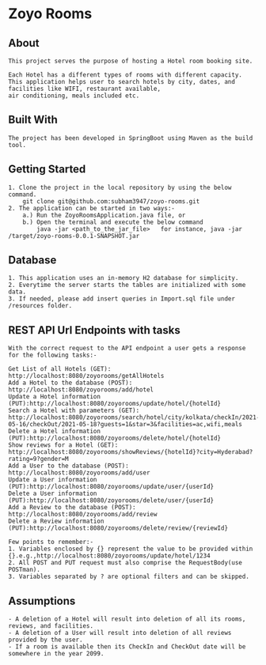 # Zoyo Rooms

## About
    This project serves the purpose of hosting a Hotel room booking site.

    Each Hotel has a different types of rooms with different capacity. 
    This application helps user to search hotels by city, dates, and facilities like WIFI, restaurant available,
    air conditioning, meals included etc.    

## Built With
    The project has been developed in SpringBoot using Maven as the build tool.

## Getting Started
    1. Clone the project in the local repository by using the below command.
        git clone git@github.com:subham3947/zoyo-rooms.git
    2. The application can be started in two ways:-
        a.) Run the ZoyoRoomsApplication.java file, or
        b.) Open the terminal and execute the below command
            java -jar <path_to_the_jar_file>   for instance, java -jar /target/zoyo-rooms-0.0.1-SNAPSHOT.jar 

## Database
    1. This application uses an in-memory H2 database for simplicity.
    2. Everytime the server starts the tables are initialized with some data.
    3. If needed, please add insert queries in Import.sql file under /resources folder.

## REST API Url Endpoints with tasks
    With the correct request to the API endpoint a user gets a response for the following tasks:-
    
    Get List of all Hotels (GET): http://localhost:8080/zoyorooms/getAllHotels
    Add a Hotel to the database (POST): http://localhost:8080/zoyorooms/add/hotel
    Update a Hotel information (PUT):http://localhost:8080/zoyorooms/update/hotel/{hotelId}
    Search a Hotel with parameters (GET): http://localhost:8080/zoyorooms/search/hotel/city/kolkata/checkIn/2021-05-16/checkOut/2021-05-18?guests=1&star=3&facilities=ac,wifi,meals
    Delete a Hotel information (PUT):http://localhost:8080/zoyorooms/delete/hotel/{hotelId}
    Show reviews for a Hotel (GET): http://localhost:8080/zoyorooms/showReviews/{hotelId}?city=Hyderabad?rating=9?gender=M
    Add a User to the database (POST): http://localhost:8080/zoyorooms/add/user
    Update a User information (PUT):http://localhost:8080/zoyorooms/update/user/{userId}
    Delete a User information (PUT):http://localhost:8080/zoyorooms/delete/user/{userId}
    Add a Review to the database (POST): http://localhost:8080/zoyorooms/add/review
    Delete a Review information (PUT):http://localhost:8080/zoyorooms/delete/review/{reviewId}
    
    Few points to remember:-
    1. Variables enclosed by {} represent the value to be provided within {}.e.g.,http://localhost:8080/zoyorooms/update/hotel/1234
    2. All POST and PUT request must also comprise the RequestBody(use POSTman).
    3. Variables separated by ? are optional filters and can be skipped.
    
    
    
    
    
    
## Assumptions
    - A deletion of a Hotel will result into deletion of all its rooms, reviews, and facilities.
    - A deletion of a User will result into deletion of all reviews provided by the user.
    - If a room is available then its CheckIn and CheckOut date will be somewhere in the year 2099.
